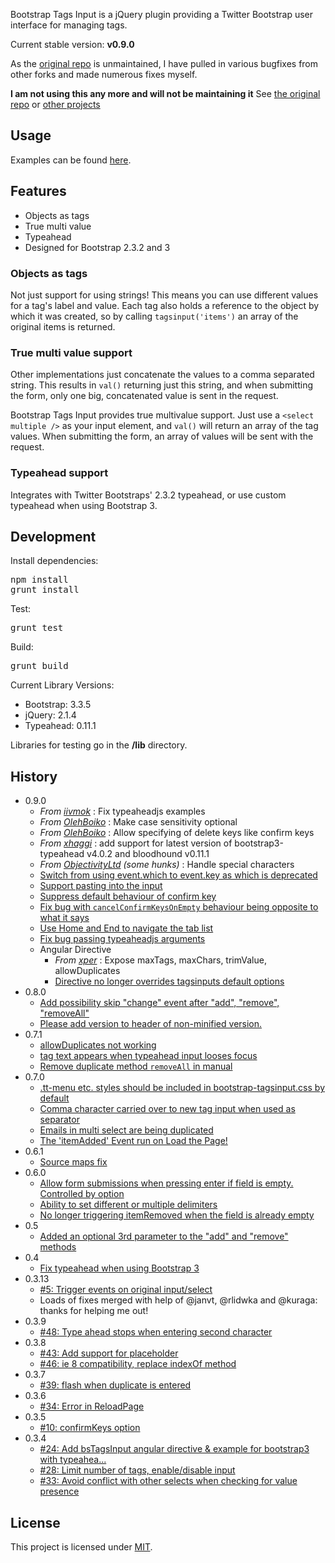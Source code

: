 Bootstrap Tags Input is a jQuery plugin providing a Twitter Bootstrap user interface for managing tags.

Current stable version: **v0.9.0**

As the [original repo](https://github.com/bootstrap-tagsinput/bootstrap-tagsinput) is unmaintained, I have pulled in various bugfixes from other forks and made numerous fixes myself.

**I am not using this any more and will not be maintaining it**
See [the original repo](https://github.com/bootstrap-tagsinput/bootstrap-tagsinput) or [other projects](https://github.com/Open-Xchange-Frontend/bootstrap-tokenfield)

## Usage
Examples can be found [here](http://hrobertson.github.io/bootstrap-tagsinput/examples/).

## Features
* Objects as tags
* True multi value
* Typeahead
* Designed for Bootstrap 2.3.2 and 3

### Objects as tags
Not just support for using strings! This means you can use different values
for a tag's label and value. Each tag also holds a reference to the object
by which it was created, so by calling <code>tagsinput('items')</code> an
array of the original items is returned.

### True multi value support
Other implementations just concatenate the values to a comma separated string.
This results in <code>val()</code> returning just this string, and when
submitting the form, only one big, concatenated value is sent in the request.

Bootstrap Tags Input provides true multivalue support. Just use a
<code>&lt;select multiple /&gt;</code> as your input element, and
<code>val()</code> will return an array of the tag values. When submitting the
form, an array of values will be sent with the request.

### Typeahead support
Integrates with Twitter Bootstraps' 2.3.2 typeahead, or use custom typeahead when using Bootstrap 3.

## Development
Install dependencies:
<pre>
npm install
grunt install
</pre>
Test:
<pre>
grunt test
</pre>
Build:
<pre>
grunt build
</pre>
Current Library Versions:

- Bootstrap: 3.3.5
- jQuery: 2.1.4
- Typeahead: 0.11.1

Libraries for testing go in the **/lib** directory.

## History
- 0.9.0
  - _From [iivmok](https://github.com/iivmok/bootstrap-tagsinput/commit/0c61cbc74bf56494e06a5b2da95ea7ce024a3c81)_ : Fix typeaheadjs examples
  - _From [OlehBoiko](https://github.com/OlehBoiko/bootstrap-tagsinput/commit/30631b749e9abbdd9171060810d157739e2a4b4c)_ : Make case sensitivity optional
  - _From [OlehBoiko](https://github.com/OlehBoiko/bootstrap-tagsinput/commit/e5045129b53fb41520ca9dc82b67e20d8331e4f6)_ : Allow specifying of delete keys like confirm keys
  - _From [xhaggi](https://github.com/xhaggi/bootstrap-tagsinput/commit/b3597d11c98ac6650e926a16870e03bb627d14e8)_ : add support for latest version of bootstrap3-typeahead v4.0.2 and bloodhound v0.11.1
  - _From [ObjectivityLtd](https://github.com/ObjectivityLtd/bootstrap-tagsinput/commit/cc842c4e4c83738a8b514109d77fe98a97a4edc4) (some hunks)_ : Handle special characters
  - [Switch from using event.which to event.key as which is deprecated](https://github.com/hrobertson/bootstrap-tagsinput/commit/52506cb1c4739c87bbe83a56e71fdae93817e6ef)
  - [Support pasting into the input](https://github.com/hrobertson/bootstrap-tagsinput/commit/f55c821ee1faa86307719bde0ba30a6003e21fe2)
  - [Suppress default behaviour of confirm key](https://github.com/hrobertson/bootstrap-tagsinput/commit/4a9a523442d00957c6f1a4c7a78152099d080210)
  - [Fix bug with `cancelConfirmKeysOnEmpty` behaviour being opposite to what it says](https://github.com/hrobertson/bootstrap-tagsinput/commit/3b13674047e0fa423bfbc079d8171462ceed5d91)
  - [Use Home and End to navigate the tab list](https://github.com/hrobertson/bootstrap-tagsinput/commit/84ee5d31ba134473895eac36747120d6f5078a5c)
  - [Fix bug passing typeaheadjs arguments](https://github.com/hrobertson/bootstrap-tagsinput/commit/0f18cbfaf872149ace0cc040c6f895b893059086)
  - Angular Directive
    - _From [xper](https://github.com/xper/bootstrap-tagsinput/commit/d77162bcc7d3ed9fb91e891c8b0dc96b17d7f079)_ : Expose maxTags, maxChars, trimValue, allowDuplicates
    - [Directive no longer overrides tagsinputs default options](https://github.com/hrobertson/bootstrap-tagsinput/commit/d98310bef87fcba1504ee3be29f6fc9ba7967523)
- 0.8.0
  - [Add possibility skip "change" event after "add", "remove", "removeAll"](https://github.com/bootstrap-tagsinput/bootstrap-tagsinput/pull/429)
  - [Please add version to header of non-minified version.](https://github.com/bootstrap-tagsinput/bootstrap-tagsinput/issues/438)
- 0.7.1
  - [allowDuplicates not working](https://github.com/bootstrap-tagsinput/bootstrap-tagsinput/issues/419)
  - [tag text appears when typeahead input looses focus](https://github.com/bootstrap-tagsinput/bootstrap-tagsinput/issues/386)
  - [Remove duplicate method `removeAll` in manual](https://github.com/bootstrap-tagsinput/bootstrap-tagsinput/pull/427)
- 0.7.0
  - [.tt-menu etc. styles should be included in bootstrap-tagsinput.css by default](https://github.com/bootstrap-tagsinput/bootstrap-tagsinput/issues/426)
  - [Comma character carried over to new tag input when used as separator](https://github.com/bootstrap-tagsinput/bootstrap-tagsinput/issues/422)
  - [Emails in multi select are being duplicated](https://github.com/bootstrap-tagsinput/bootstrap-tagsinput/issues/399)
  - [The 'itemAdded' Event run on Load the Page!](https://github.com/bootstrap-tagsinput/bootstrap-tagsinput/issues/369)
- 0.6.1
  - [Source maps fix](https://github.com/bootstrap-tagsinput/bootstrap-tagsinput/issues/371)
- 0.6.0
  - [Allow form submissions when pressing enter if field is empty. Controlled by option](https://github.com/bootstrap-tagsinput/bootstrap-tagsinput/issues/368)
  - [Ability to set different or multiple delimiters](https://github.com/bootstrap-tagsinput/bootstrap-tagsinput/issues/397)
  - [No longer triggering itemRemoved when the field is already empty](https://github.com/bootstrap-tagsinput/bootstrap-tagsinput/issues/405)
- 0.5
  - [Added an optional 3rd parameter to the "add" and "remove" methods](https://github.com/bootstrap-tagsinput/bootstrap-tagsinput/pull/298)
- 0.4
  - [Fix typeahead when using Bootstrap 3](https://github.com/bootstrap-tagsinput/bootstrap-tagsinput/pull/73)
- 0.3.13
  -  [#5: Trigger events on original input/select](https://github.com/bootstrap-tagsinput/bootstrap-tagsinput/issues/5)
  -  Loads of fixes merged with help of @janvt, @rlidwka and @kuraga: thanks for helping me out!
- 0.3.9
  -  [#48: Type ahead stops when entering second character](https://github.com/bootstrap-tagsinput/bootstrap-tagsinput/issues/48)
- 0.3.8
  -  [#43: Add support for placeholder](https://github.com/bootstrap-tagsinput/bootstrap-tagsinput/pull/43)
  -  [#46: ie 8 compatibility, replace indexOf method](https://github.com/bootstrap-tagsinput/bootstrap-tagsinput/pull/46)
- 0.3.7
  -  [#39: flash when duplicate is entered](https://github.com/bootstrap-tagsinput/bootstrap-tagsinput/issues/39)
- 0.3.6
  -  [#34: Error in ReloadPage](https://github.com/bootstrap-tagsinput/bootstrap-tagsinput/issues/34)
- 0.3.5
  -  [#10: confirmKeys option](https://github.com/bootstrap-tagsinput/bootstrap-tagsinput/issues/10)
- 0.3.4
  -  [#24: Add bsTagsInput angular directive & example for bootstrap3 with typeahea...](https://github.com/bootstrap-tagsinput/bootstrap-tagsinput/pull/24)
  -  [#28: Limit number of tags, enable/disable input](https://github.com/bootstrap-tagsinput/bootstrap-tagsinput/pull/28)
  -  [#33: Avoid conflict with other selects when checking for value presence](https://github.com/bootstrap-tagsinput/bootstrap-tagsinput/pull/33)

## License
This project is licensed under [MIT](https://raw.github.com/bootstrap-tagsinput/bootstrap-tagsinput/master/LICENSE "Read more about the MIT license").
